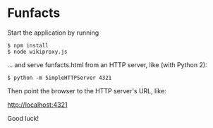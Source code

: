 # Funfacts

Start the application by running

```
$ npm install
$ node wikiproxy.js
```

... and serve funfacts.html from an HTTP server, like (with Python 2):

```
$ python -m SimpleHTTPServer 4321
```

Then point the browser to the HTTP server's URL, like:

[http://localhost:4321](http://localhost:4321)

Good luck!
